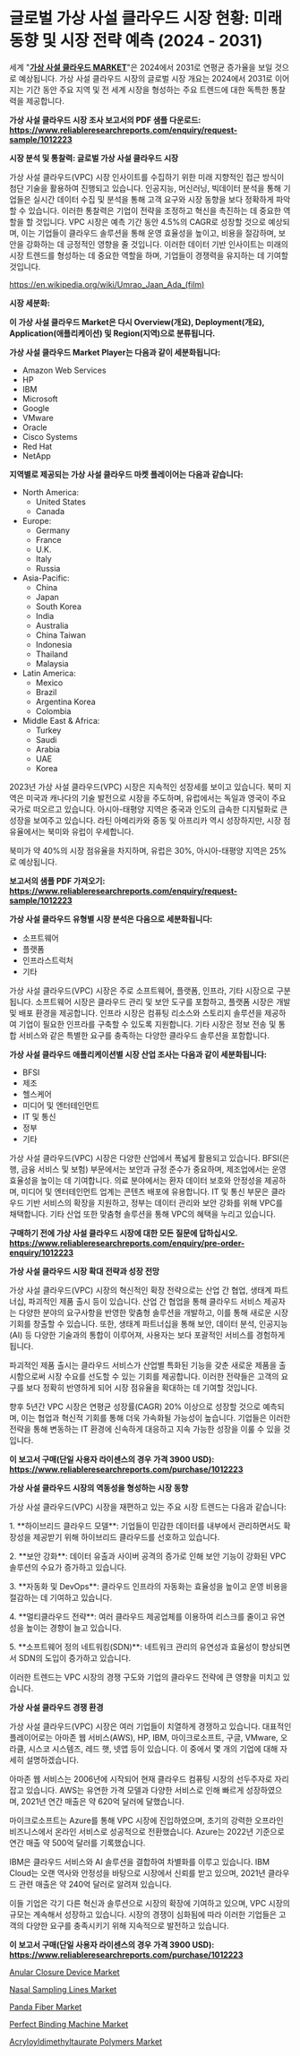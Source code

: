 <p><h1>글로벌 가상 사설 클라우드 시장 현황: 미래 동향 및 시장 전략 예측 (2024 - 2031)</h1></p><p>세계 "<strong><a href="https://www.reliableresearchreports.com/virtual-private-cloud-r1012223">가상 사설 클라우드 MARKET</a></strong>"은 2024에서 2031로 연평균 증가율을 보일 것으로 예상됩니다. 가상 사설 클라우드 시장의 글로벌 시장 개요는 2024에서 2031로 이어지는 기간 동안 주요 지역 및 전 세계 시장을 형성하는 주요 트렌드에 대한 독특한 통찰력을 제공합니다.</p>
<p><strong>가상 사설 클라우드 시장 조사 보고서의 PDF 샘플 다운로드: <a href="https://www.reliableresearchreports.com/enquiry/request-sample/1012223">https://www.reliableresearchreports.com/enquiry/request-sample/1012223</a></strong></p>
<p><strong>시장 분석 및 통찰력: 글로벌 가상 사설 클라우드 시장</strong></p>
<p><p>가상 사설 클라우드(VPC) 시장 인사이트를 수집하기 위한 미래 지향적인 접근 방식이 첨단 기술을 활용하여 진행되고 있습니다. 인공지능, 머신러닝, 빅데이터 분석을 통해 기업들은 실시간 데이터 수집 및 분석을 통해 고객 요구와 시장 동향을 보다 정확하게 파악할 수 있습니다. 이러한 통찰력은 기업이 전략을 조정하고 혁신을 촉진하는 데 중요한 역할을 할 것입니다. VPC 시장은 예측 기간 동안 4.5%의 CAGR로 성장할 것으로 예상되며, 이는 기업들이 클라우드 솔루션을 통해 운영 효율성을 높이고, 비용을 절감하며, 보안을 강화하는 데 긍정적인 영향을 줄 것입니다. 이러한 데이터 기반 인사이트는 미래의 시장 트렌드를 형성하는 데 중요한 역할을 하며, 기업들이 경쟁력을 유지하는 데 기여할 것입니다.</p></p>
<p><a href="%7CAUTHORITHY_DOMAIN_URL%7C">https://en.wikipedia.org/wiki/Umrao_Jaan_Ada_(film)</a></p>
<p><strong>시장 세분화:</strong></p>
<p><strong>이 가상 사설 클라우드 Market은 다시 Overview(개요), Deployment(개요), Application(애플리케이션) 및 Region(지역)으로 분류됩니다.</strong></p>
<p><strong>가상 사설 클라우드 Market Player는 다음과 같이 세분화됩니다:</strong></p>
<p><ul><li>Amazon Web Services</li><li>HP</li><li>IBM</li><li>Microsoft</li><li>Google</li><li>VMware</li><li>Oracle</li><li>Cisco Systems</li><li>Red Hat</li><li>NetApp</li></ul></p>
<p><strong>지역별로 제공되는 가상 사설 클라우드 마켓 플레이어는 다음과 같습니다:</strong></p>
<p><ul>
    <li>
        North America:
        <ul>
            <li>United States</li>
            <li>Canada</li>
        </ul>
    </li>
    <li>
        Europe:
        <ul>
            <li>Germany</li>
            <li>France</li>
            <li>U.K.</li>
            <li>Italy</li>
            <li>Russia</li>
        </ul>
    </li>
    <li>
        Asia-Pacific:
        <ul>
            <li>China</li>
            <li>Japan</li>
            <li>South Korea</li>
            <li>India</li>
            <li>Australia</li>
            <li>China Taiwan</li>
            <li>Indonesia</li>
            <li>Thailand</li>
            <li>Malaysia</li>
        </ul>
    </li>
    <li>
        Latin America:
        <ul>
            <li>Mexico</li>
            <li>Brazil</li>
            <li>Argentina Korea</li>
            <li>Colombia</li>
        </ul>
    </li>
    <li>
        Middle East & Africa:
        <ul>
            <li>Turkey</li>
            <li>Saudi</li>
            <li>Arabia</li>
            <li>UAE</li>
            <li>Korea</li>
        </ul>
    </li>
    </ul></p>
<p><p>2023년 가상 사설 클라우드(VPC) 시장은 지속적인 성장세를 보이고 있습니다. 북미 지역은 미국과 캐나다의 기술 발전으로 시장을 주도하며, 유럽에서는 독일과 영국이 주요 국가로 떠오르고 있습니다. 아시아-태평양 지역은 중국과 인도의 급속한 디지털화로 큰 성장을 보여주고 있습니다. 라틴 아메리카와 중동 및 아프리카 역시 성장하지만, 시장 점유율에서는 북미와 유럽이 우세합니다. </p><p>북미가 약 40%의 시장 점유율을 차지하며, 유럽은 30%, 아시아-태평양 지역은 25%로 예상됩니다.</p></p>
<p><strong>보고서의 샘플 PDF 가져오기: <a href="https://www.reliableresearchreports.com/enquiry/request-sample/1012223">https://www.reliableresearchreports.com/enquiry/request-sample/1012223</a></strong></p>
<p><strong>가상 사설 클라우드 유형별 시장 분석은 다음으로 세분화됩니다:</strong></p>
<p><ul><li>소프트웨어</li><li>플랫폼</li><li>인프라스트럭처</li><li>기타</li></ul></p>
<p><p>가상 사설 클라우드(VPC) 시장은 주로 소프트웨어, 플랫폼, 인프라, 기타 시장으로 구분됩니다. 소프트웨어 시장은 클라우드 관리 및 보안 도구를 포함하고, 플랫폼 시장은 개발 및 배포 환경을 제공합니다. 인프라 시장은 컴퓨팅 리소스와 스토리지 솔루션을 제공하여 기업이 필요한 인프라를 구축할 수 있도록 지원합니다. 기타 시장은 정보 전송 및 통합 서비스와 같은 특별한 요구를 충족하는 다양한 클라우드 솔루션을 포함합니다.</p></p>
<p><strong>가상 사설 클라우드 애플리케이션별 시장 산업 조사는 다음과 같이 세분화됩니다:</strong></p>
<p><ul><li>BFSI</li><li>제조</li><li>헬스케어</li><li>미디어 및 엔터테인먼트</li><li>IT 및 통신</li><li>정부</li><li>기타</li></ul></p>
<p><p>가상 사설 클라우드(VPC) 시장은 다양한 산업에서 폭넓게 활용되고 있습니다. BFSI(은행, 금융 서비스 및 보험) 부문에서는 보안과 규정 준수가 중요하며, 제조업에서는 운영 효율성을 높이는 데 기여합니다. 의료 분야에서는 환자 데이터 보호와 안정성을 제공하며, 미디어 및 엔터테인먼트 업계는 콘텐츠 배포에 유용합니다. IT 및 통신 부문은 클라우드 기반 서비스의 확장을 지원하고, 정부는 데이터 관리와 보안 강화를 위해 VPC를 채택합니다. 기타 산업 또한 맞춤형 솔루션을 통해 VPC의 혜택을 누리고 있습니다.</p></p>
<p><strong>구매하기 전에 가상 사설 클라우드 시장에 대한 모든 질문에 답하십시오. <a href="https://www.reliableresearchreports.com/enquiry/pre-order-enquiry/1012223">https://www.reliableresearchreports.com/enquiry/pre-order-enquiry/1012223</a></strong></p>
<p><strong>가상 사설 클라우드 시장 확대 전략과 성장 전망</strong></p>
<p><p>가상 사설 클라우드(VPC) 시장의 혁신적인 확장 전략으로는 산업 간 협업, 생태계 파트너십, 파괴적인 제품 출시 등이 있습니다. 산업 간 협업을 통해 클라우드 서비스 제공자는 다양한 분야의 요구사항을 반영한 맞춤형 솔루션을 개발하고, 이를 통해 새로운 시장 기회를 창출할 수 있습니다. 또한, 생태계 파트너십을 통해 보안, 데이터 분석, 인공지능(AI) 등 다양한 기술과의 통합이 이루어져, 사용자는 보다 포괄적인 서비스를 경험하게 됩니다.</p><p>파괴적인 제품 출시는 클라우드 서비스가 산업별 특화된 기능을 갖춘 새로운 제품을 출시함으로써 시장 수요를 선도할 수 있는 기회를 제공합니다. 이러한 전략들은 고객의 요구를 보다 정확히 반영하게 되어 시장 점유율을 확대하는 데 기여할 것입니다.</p><p>향후 5년간 VPC 시장은 연평균 성장률(CAGR) 20% 이상으로 성장할 것으로 예측되며, 이는 협업과 혁신적 기회를 통해 더욱 가속화될 가능성이 높습니다. 기업들은 이러한 전략을 통해 변동하는 IT 환경에 신속하게 대응하고 지속 가능한 성장을 이룰 수 있을 것입니다.</p></p>
<p><strong>이 보고서 구매(단일 사용자 라이센스의 경우 가격 3900 USD): <a href="https://www.reliableresearchreports.com/purchase/1012223">https://www.reliableresearchreports.com/purchase/1012223</a></strong></p>
<p><strong>가상 사설 클라우드 시장의 역동성을 형성하는 시장 동향</strong></p>
<p><p>가상 사설 클라우드(VPC) 시장을 재편하고 있는 주요 시장 트렌드는 다음과 같습니다:</p><p>1. **하이브리드 클라우드 모델**: 기업들이 민감한 데이터를 내부에서 관리하면서도 확장성을 제공받기 위해 하이브리드 클라우드를 선호하고 있습니다.</p><p>2. **보안 강화**: 데이터 유출과 사이버 공격의 증가로 인해 보안 기능이 강화된 VPC 솔루션의 수요가 증가하고 있습니다. </p><p>3. **자동화 및 DevOps**: 클라우드 인프라의 자동화는 효율성을 높이고 운영 비용을 절감하는 데 기여하고 있습니다.</p><p>4. **멀티클라우드 전략**: 여러 클라우드 제공업체를 이용하여 리스크를 줄이고 유연성을 높이는 경향이 늘고 있습니다.</p><p>5. **소프트웨어 정의 네트워킹(SDN)**: 네트워크 관리의 유연성과 효율성이 향상되면서 SDN의 도입이 증가하고 있습니다. </p><p>이러한 트렌드는 VPC 시장의 경쟁 구도와 기업의 클라우드 전략에 큰 영향을 미치고 있습니다.</p></p>
<p><strong>가상 사설 클라우드 경쟁 환경</strong></p>
<p><p>가상 사설 클라우드(VPC) 시장은 여러 기업들이 치열하게 경쟁하고 있습니다. 대표적인 플레이어로는 아마존 웹 서비스(AWS), HP, IBM, 마이크로소프트, 구글, VMware, 오라클, 시스코 시스템즈, 레드 햇, 넷앱 등이 있습니다. 이 중에서 몇 개의 기업에 대해 자세히 설명하겠습니다.</p><p>아마존 웹 서비스는 2006년에 시작되어 현재 클라우드 컴퓨팅 시장의 선두주자로 자리 잡고 있습니다. AWS는 유연한 가격 모델과 다양한 서비스로 인해 빠르게 성장하였으며, 2021년 연간 매출은 약 620억 달러에 달했습니다.</p><p>마이크로소프트는 Azure를 통해 VPC 시장에 진입하였으며, 초기의 강력한 오프라인 비즈니스에서 온라인 서비스로 성공적으로 전환했습니다. Azure는 2022년 기준으로 연간 매출 약 500억 달러를 기록했습니다.</p><p>IBM은 클라우드 서비스와 AI 솔루션을 결합하여 차별화를 이루고 있습니다. IBM Cloud는 오랜 역사와 안정성을 바탕으로 시장에서 신뢰를 받고 있으며, 2021년 클라우드 관련 매출은 약 240억 달러로 알려져 있습니다.</p><p>이들 기업은 각기 다른 혁신과 솔루션으로 시장의 확장에 기여하고 있으며, VPC 시장의 규모는 계속해서 성장하고 있습니다. 시장의 경쟁이 심화됨에 따라 이러한 기업들은 고객의 다양한 요구를 충족시키기 위해 지속적으로 발전하고 있습니다.</p></p>
<p><strong>이 보고서 구매(단일 사용자 라이센스의 경우 가격 3900 USD): <a href="https://www.reliableresearchreports.com/purchase/1012223">https://www.reliableresearchreports.com/purchase/1012223</a></strong></p>
<p><p><a href="https://github.com/JamesCox407/Market-Research-Report-List-1/blob/main/anular-closure-device-market.md">Anular Closure Device Market</a></p><p><a href="https://github.com/RoseBoyd475/Market-Research-Report-List-1/blob/main/nasal-sampling-lines-market.md">Nasal Sampling Lines Market</a></p><p><a href="https://www.linkedin.com/pulse/driving-factors-behind-panda-fiber-market-trends-applications-fqome?trackingId=iV0CniFKQvWSrfTA5qhxfg%3D%3D">Panda Fiber Market</a></p><p><a href="https://www.linkedin.com/pulse/how-perfect-binding-machine-market-evolved-key-trends-regional-thk6f?trackingId=S0sVoBvtQ2eWfvENFHSxOQ%3D%3D">Perfect Binding Machine Market</a></p><p><a href="https://issuu.com/reportprime-2/docs/acryloyldimethyltaurate-polymers-ma_19b289ccdf9093">Acryloyldimethyltaurate Polymers Market</a></p></p>